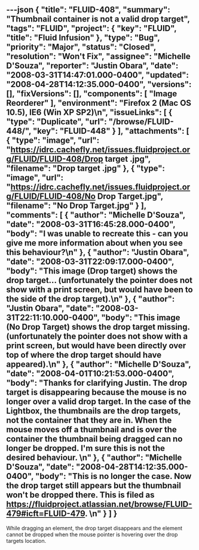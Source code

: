 ---json
{
  "title": "FLUID-408",
  "summary": "Thumbnail container is not a valid drop target",
  "tags": "FLUID",
  "project": {
    "key": "FLUID",
    "title": "Fluid Infusion"
  },
  "type": "Bug",
  "priority": "Major",
  "status": "Closed",
  "resolution": "Won't Fix",
  "assignee": "Michelle D'Souza",
  "reporter": "Justin Obara",
  "date": "2008-03-31T14:47:01.000-0400",
  "updated": "2008-04-28T14:12:35.000-0400",
  "versions": [],
  "fixVersions": [],
  "components": [
    "Image Reorderer"
  ],
  "environment": "Firefox 2 (Mac OS 10.5), IE6 (Win XP SP2)\n",
  "issueLinks": [
    {
      "type": "Duplicate",
      "url": "/browse/FLUID-448/",
      "key": "FLUID-448"
    }
  ],
  "attachments": [
    {
      "type": "image",
      "url": "https://idrc.cachefly.net/issues.fluidproject.org/FLUID/FLUID-408/Drop target .jpg",
      "filename": "Drop target .jpg"
    },
    {
      "type": "image",
      "url": "https://idrc.cachefly.net/issues.fluidproject.org/FLUID/FLUID-408/No Drop Target.jpg",
      "filename": "No Drop Target.jpg"
    }
  ],
  "comments": [
    {
      "author": "Michelle D'Souza",
      "date": "2008-03-31T16:45:28.000-0400",
      "body": "I was unable to recreate this - can you give me more information about when you see this behaviour?\n"
    },
    {
      "author": "Justin Obara",
      "date": "2008-03-31T22:09:17.000-0400",
      "body": "This image (Drop target) shows the drop target... (unfortunately the pointer does not show with a print screen, but would have been to the side of the drop target).\n"
    },
    {
      "author": "Justin Obara",
      "date": "2008-03-31T22:11:10.000-0400",
      "body": "This image (No Drop Target) shows the drop target missing. (unfortunately the pointer does not show with a print screen, but would have been directly over top of where the drop target should have appeared).\n"
    },
    {
      "author": "Michelle D'Souza",
      "date": "2008-04-01T10:21:53.000-0400",
      "body": "Thanks for clarifying Justin. The drop target is disappearing because the mouse is no longer over a valid drop target. In the case of the Lightbox, the thumbnails are the drop targets, not the container that they are in. When the mouse moves off a thumbnail and is over the container the thumbnail being dragged can no longer be dropped. I'm sure this is not the desired behaviour.&#x20;\n"
    },
    {
      "author": "Michelle D'Souza",
      "date": "2008-04-28T14:12:35.000-0400",
      "body": "This is no longer the case. Now the drop target still appears but the thumbnail won't be dropped there. This is filed as <https://fluidproject.atlassian.net/browse/FLUID-479#icft=FLUID-479>.&#x20;\n"
    }
  ]
}
---
While dragging an element, the drop target disappears and the element cannot be dropped when the mouse pointer is hovering over the drop targets location.&#x20;

        